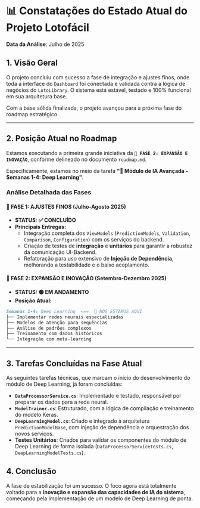 # 📊 **Constatações do Estado Atual do Projeto Lotofácil**

**Data da Análise**: Julho de 2025

## 1. Visão Geral

O projeto concluiu com sucesso a fase de integração e ajustes finos, onde toda a interface do `Dashboard` foi conectada e validada contra a lógica de negócios do `LotoLibrary`. O sistema está estável, testado e 100% funcional em sua arquitetura base.

Com a base sólida finalizada, o projeto avançou para a próxima fase do roadmap estratégico.

---

## 2. Posição Atual no Roadmap

Estamos executando a primeira grande iniciativa da **`🚀 FASE 2: EXPANSÃO E INOVAÇÃO`**, conforme delineado no documento `roadmap.md`.

Especificamente, estamos no meio da tarefa **"🧠 Módulo de IA Avançada - Semanas 1-4: Deep Learning"**.

### Análise Detalhada das Fases

#### **🔧 FASE 1: AJUSTES FINOS (Julho-Agosto 2025)**

*   **STATUS: ✅ CONCLUÍDO**
*   **Principais Entregas:**
    *   Integração completa dos `ViewModels` (`PredictionModels`, `Validation`, `Comparison`, `Configuration`) com os serviços do backend.
    *   Criação de testes de **integração** e **unitários** para garantir a robustez da comunicação UI-Backend.
    *   Refatoração para uso extensivo de **Injeção de Dependência**, melhorando a testabilidade e o baixo acoplamento.

#### **🚀 FASE 2: EXPANSÃO E INOVAÇÃO (Setembro-Dezembro 2025)**

*   **STATUS: 🟢 EM ANDAMENTO**
*   **Posição Atual:**

```markdown
Semanas 1-4: Deep Learning  <==  📍 NÓS ESTAMOS AQUI
├── Implementar redes neurais especializadas
├── Modelos de atenção para sequências
├── Análise de padrões complexos
├── Treinamento com dados históricos
└── Integração com meta-learning
```

---

## 3. Tarefas Concluídas na Fase Atual

As seguintes tarefas técnicas, que marcam o início do desenvolvimento do módulo de Deep Learning, já foram concluídas:

- **`DataProcessorService.cs`**: Implementado e testado, responsável por preparar os dados para a rede neural.
- **`ModelTrainer.cs`**: Estruturado, com a lógica de compilação e treinamento do modelo Keras.
- **`DeepLearningModel.cs`**: Criado e integrado à arquitetura `PredictionModelBase`, com injeção de dependência e orquestração dos novos serviços.
- **Testes Unitários**: Criados para validar os componentes do módulo de Deep Learning de forma isolada (`DataProcessorServiceTests.cs`, `DeepLearningModelTests.cs`).

## 4. Conclusão

A fase de estabilização foi um sucesso. O foco agora está totalmente voltado para a **inovação e expansão das capacidades de IA do sistema**, começando pela implementação de um modelo de Deep Learning de ponta.